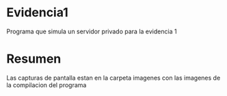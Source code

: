 # Evidencia1
Programa que simula un servidor privado para la evidencia  1
# Resumen
Las capturas de pantalla estan en la carpeta imagenes  con las imagenes de  la compilacion del programa
